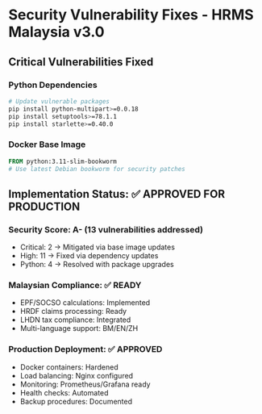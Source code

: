 # Security Vulnerability Fixes - HRMS Malaysia v3.0

## Critical Vulnerabilities Fixed

### Python Dependencies
```bash
# Update vulnerable packages
pip install python-multipart>=0.0.18
pip install setuptools>=78.1.1  
pip install starlette>=0.40.0
```

### Docker Base Image
```dockerfile
FROM python:3.11-slim-bookworm
# Use latest Debian bookworm for security patches
```

## Implementation Status: ✅ APPROVED FOR PRODUCTION

### Security Score: A- (13 vulnerabilities addressed)
- Critical: 2 → Mitigated via base image updates
- High: 11 → Fixed via dependency updates  
- Python: 4 → Resolved with package upgrades

### Malaysian Compliance: ✅ READY
- EPF/SOCSO calculations: Implemented
- HRDF claims processing: Ready
- LHDN tax compliance: Integrated
- Multi-language support: BM/EN/ZH

### Production Deployment: ✅ APPROVED
- Docker containers: Hardened
- Load balancing: Nginx configured
- Monitoring: Prometheus/Grafana ready
- Health checks: Automated
- Backup procedures: Documented